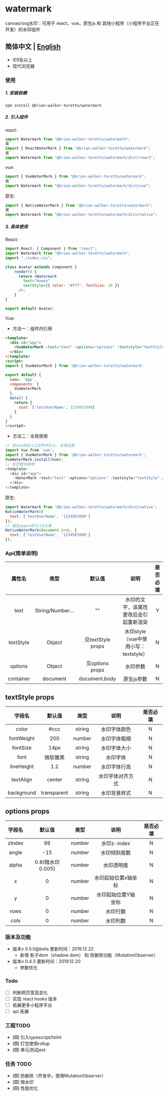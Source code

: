 # watermark
canvas/svg水印：可用于 react，vue，原生js 和 其他小程序（小程序平台正在开发）的水印组件

<!-- watermark-shadowDOM -->
简体中文 | [English](./README.md)
---
* iE9及以上
* 现代浏览器

### 使用
##### 1. 安装依赖
```
npm install @brian-walker-toretto/watermark
```

##### 2. 引入组件
react:
```js
import Watermark from "@brian-walker-toretto/watermark";
或
import { ReactWaterMark } from "@brian-walker-toretto/watermark";
或
import Watermark from "@brian-walker-toretto/watermark/dist/react";
```

vue:
```js
import { VueWaterMark } from "@brian-walker-toretto/watermark";
或
import Watermark from "@brian-walker-toretto/watermark/dist/vue";
```

原生:
```js
import { NativeWaterMark } from "@brian-walker-toretto/watermark";
或
import Watermark from "@brian-walker-toretto/watermark/dist/native";
```

##### 3. 具体使用
React:
```jsx
import React, { Component } from "react";
import Watermark from "@brian-walker-toretto/watermark";
import "./index.css";

class Avatar extends Component {
	render() {
	  return <Watermark
        text="bowen"
        textStyle={{ color: "#fff", fontSize: 20 }}
      />;
	}
}

export default Avatar;
```

Vue:
* 方法一：组件内引用
```html
<template>
  <div id="app">
    <VueWaterMark :text="text" :options="options" :textstyle="textStyle" />
  </div>
</template>
<script>
import { VueWaterMark } from '@brian-walker-toretto/watermark'

export default {
  name: 'App',
  components: {
    VueWaterMark
  },
  data() {
    return {
      text: ['testUserName', 1234567890]
    }
  }
}
</script>
```
* 方法二：全局使用
```js
// 在vue项目入口文件中引入，全局注册
import Vue from 'vue';
import { VueWaterMark } from '@brian-walker-toretto/watermark';
VueWaterMark.install(Vue);
// 在页面中调用
<template>
  <div id="app">
    <WaterMark :text="text" :options="options" :textstyle="textStyle" />
  </div>
</template>
```

原生:
```js
import Watermark from "@brian-walker-toretto/watermark/dist/native";
NativeWaterMark({
  text: ['testUserName', '1234567890']
});
// 指定appendChild元素
NativeWaterMark(document.body, {
  text: ['testUserName', '1234567890']
});
```

### Api(简单说明)

|  属性名    | 类型                |  默认值  | 说明 | 是否必填 |
| :-------: | :------------: |  :----: | :------------: |:-----: |
| text    |  String/Number... |   ""   | 水印的文字，该属性更改后会引起重新渲染 | Y
| textStyle | Object | 见textStyle props   | 水印style（vue中使用小写：textstyle） | N
| options | Object |  见options props  | 水印参数 | N
| container | document |  document.body  | 原生js参数 | N

## textStyle props
字段名  |  默认值  |  类型    |  说明      |  是否必填
:-:    |  :-:    |  :-:    |  :-:       | :-:
color  |  #ccc   | string  | 水印字体颜色 | N
fontWeight  |  200  | number  | 水印字体粗细 | N
fontSize  |  14px   | string  | 水印字体大小 | N
font  |  微软雅黑   | string  | 水印字体 | N
lineHeight  |  1.2   | number  | 水印字体行高 | N
textAlign  |  center   | string  | 水印字体对齐方式 | N
background  |  transparent   | string  | 水印背景样式 | N

## options props
字段名  |  默认值  |  类型    |  说明      |  是否必填
:-:    |  :-:    |  :-:    |  :-:       | :-:
zIndex  |  99   | number  | 水印z-index | N
angle  |  -15   | number  | 水印倾斜度数 | N
alpha  |  0.8(暗水印0.005)   | number  |  水印透明度 | N
x  |  0   | number  | 水印起始位置x轴坐标 | N
y  |  0   | number  | 水印起始位置Y轴坐标 | N
rows  |  0   | number  | 水印行数 | N
cols  |  0   | number  | 水印列数 | N

### 版本及功能
+ 版本v 0.5.0@beta 更新时间：2019.12.22
  + 新增 影子dom（shadow dom） 和 防删除功能（MutationObserver）
+ 版本v 0.4.3 更新时间：2019.12.20
  + 参数优化

### Todo
<!-- -   [ ] ie8 -->
-   [ ] 判断网页宽高变化
-   [ ] 实现 react hooks 版本
-   [ ] 拓展更多小程序平台
-   [ ] api 拓展

### 工程TODO
- [❎] 引入typescript/tslint
- [❎] 打包使用rollup
- [❎] 单元测试jest

### 任务 TODO
- [❎] 防删除（开发中，使用MutationObserver）
- [❎] 暗水印
- [❎] 性能优化